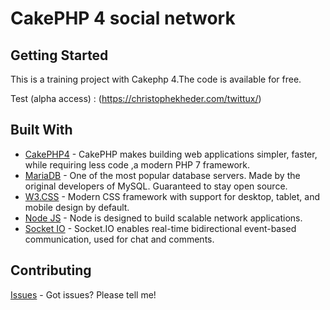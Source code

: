 # CakePHP 4 social network

## Getting Started

This is a training project with Cakephp 4.The code is available for free.

Test (alpha access) : (https://christophekheder.com/twittux/)

## Built With

* [CakePHP4](https://cakephp.org/) - CakePHP makes building web applications simpler, faster, while requiring less code ,a modern PHP 7 framework.
* [MariaDB](https://mariadb.org/) - One of the most popular database servers. Made by the original developers of MySQL. Guaranteed to stay open source.
* [W3.CSS](https://www.w3schools.com/w3css/default.asp) - Modern CSS framework with support for desktop, tablet, and mobile design by default.
* [Node JS](https://nodejs.org/en/) - Node is designed to build scalable network applications.
* [Socket IO](https://socket.io/) - Socket.IO enables real-time bidirectional event-based communication, used for chat and comments.


## Contributing

[Issues](https://github.com/ckheder/Instatux/issues) - Got issues? Please tell me!
